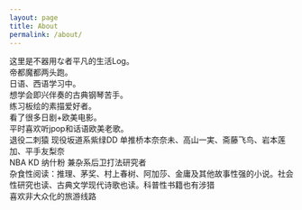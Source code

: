 ```yaml
---
layout: page
title: About
permalink: /about/
---
```


这里是不器用な者平凡的生活Log。    
帝都魔都两头跑。   
日语、西语学习中。   
想学会即兴伴奏的古典钢琴苦手。    
练习板绘的素描爱好者。   
看了很多日剧+欧美电影。    
平时喜欢听jpop和话语欧美老歌。    
退役二刺猿 现役坂道系紫绿DD 单推桥本奈奈未、高山一実、斋藤飞鸟、岩本莲加、平手友梨奈    
NBA KD 纳什粉 兼杂系后卫打法研究者    
杂食性阅读：推理、茅奖、村上春树、阿加莎、金庸及其他故事性强的小说。社会性研究也读、古典文学现代诗歌也读。科普性书籍也有涉猎   
喜欢非大众化的旅游线路

